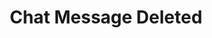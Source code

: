 ---
title: Chat Message Deleted
description: Trigger for when a Twitch Chat Message is Deleted
version: 0.1.18
twitchService: EventSub
variables:
  - name: targetMessageId
    type: string
    description: The unique identifier for the message that has been deleted
commonVariables:
  - TwitchBroadcaster
  - TwitchUser
---